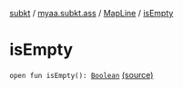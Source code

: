 [subkt](../../index.md) / [myaa.subkt.ass](../index.md) / [MapLine](index.md) / [isEmpty](./is-empty.md)

# isEmpty

`open fun isEmpty(): `[`Boolean`](https://kotlinlang.org/api/latest/jvm/stdlib/kotlin/-boolean/index.html) [(source)](https://github.com/Myaamori/SubKt/blob/master/src/main/kotlin/myaa/subkt/ass/parser.kt#L331)